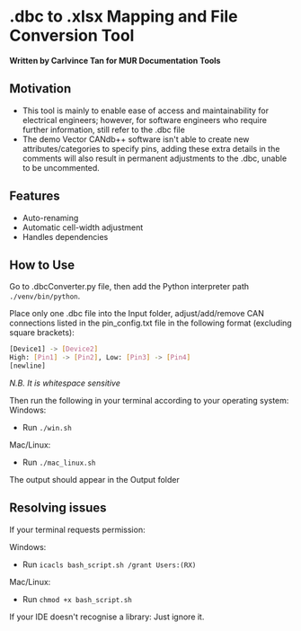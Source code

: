 .dbc to .xlsx Mapping and File Conversion Tool
============================================
**Written by Carlvince Tan for MUR Documentation Tools**

## Motivation
- This tool is mainly to enable ease of access and maintainability for electrical engineers; however, for software engineers who require further information, still refer to the .dbc file
- The demo Vector CANdb++ software isn't able to create new attributes/categories to specify pins, adding these extra details in the comments will also result in permanent adjustments to the .dbc, unable to be uncommented.

## Features
- Auto-renaming
- Automatic cell-width adjustment
- Handles dependencies 

## How to Use
Go to .dbcConverter.py file, then add the Python interpreter path `./venv/bin/python`.

Place only one .dbc file into the Input folder, adjust/add/remove CAN connections listed in the pin_config.txt file in the following format (excluding square brackets):
```Bash
[Device1] -> [Device2]
High: [Pin1] -> [Pin2], Low: [Pin3] -> [Pin4]
[newline]
```
*N.B. It is whitespace sensitive*

Then run the following in your terminal according to your operating system:
Windows:
- Run `./win.sh`

Mac/Linux:
- Run `./mac_linux.sh`

The output should appear in the Output folder

## Resolving issues
If your terminal requests permission:

Windows:
- Run `icacls bash_script.sh /grant Users:(RX)`

Mac/Linux:
- Run `chmod +x bash_script.sh`
  
If your IDE doesn't recognise a library:
  Just ignore it.
